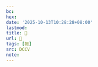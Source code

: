 ```yaml
---
bc:
hex:
date: '2025-10-13T10:28:28+08:00'
lastmod:
title: 􃕙
url: 􃕙
tags: [裖]
src: DCCV
note:
---
```

